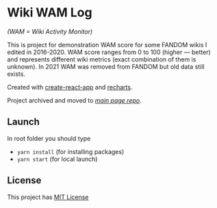 # Wiki WAM Log
_(WAM = Wiki Activity Monitor)_

This is project for demonstration WAM score for some FANDOM wikis I edited in 2016-2020. 
WAM score ranges from 0 to 100 (higher — better) and represents different wiki metrics (exact combination of them is unknown).
In 2021 WAM was removed from FANDOM but old data still exists.

Created with [create-react-app](https://github.com/facebook/create-react-app) and [recharts](https://recharts.org).

Project archived and moved to *[main page repo](https://github.com/DoubleCookies/DoubleCookies.github.io)*.

## Launch
In root folder you should type
- `yarn install` (for installing packages)
- `yarn start` (for local launch)

## License
This project has [MIT License](https://opensource.org/licenses/MIT)
